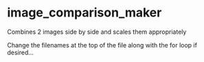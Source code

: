 # image_comparison_maker
Combines 2 images side by side and scales them appropriately

Change the filenames at the top of the file along with the for loop if desired...
